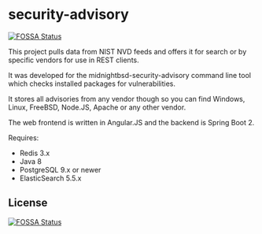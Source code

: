 # security-advisory
[![FOSSA Status](https://app.fossa.io/api/projects/git%2Bgithub.com%2FMidnightBSD%2Fsecurity-advisory.svg?type=shield)](https://app.fossa.io/projects/git%2Bgithub.com%2FMidnightBSD%2Fsecurity-advisory?ref=badge_shield)

This project pulls data from NIST NVD feeds and offers it 
for search or by specific vendors for use in REST clients. 

It was developed for the midnightbsd-security-advisory command
line tool which checks installed packages for vulnerabilities.

It stores all advisories from any vendor though so you can find
Windows, Linux, FreeBSD, Node.JS, Apache or any other vendor.

The web frontend is written in Angular.JS and the backend is
Spring Boot 2.

Requires:
* Redis 3.x
* Java 8
* PostgreSQL 9.x or newer
* ElasticSearch 5.5.x



## License
[![FOSSA Status](https://app.fossa.io/api/projects/git%2Bgithub.com%2FMidnightBSD%2Fsecurity-advisory.svg?type=large)](https://app.fossa.io/projects/git%2Bgithub.com%2FMidnightBSD%2Fsecurity-advisory?ref=badge_large)